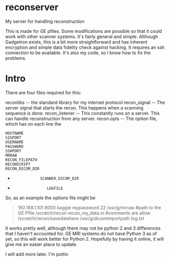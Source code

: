 # reconserver
My server for handling reconstruction

This is made for GE pfiles.  Some modifications are possible so that it could work with other scanner systems.  It's fairly general and simple.  Although Gadgetron exists, this is a bit more straightforward and has inherent encryption and simple data fidelity check against hacking. It requires an ssh connection to be available.  It's also my code, so I know how to fix the problems.


# Intro
There are four files required for this:

reconlibs -- the standard library for my internet protocol
recon_signal -- The server signal that starts the recon.  This happens when a scanning sequence is done.
recon_listener -- This constantly runs on a server.  This can handle reconstruction from any server.
recon.opts -- The option file, which has on each line the

    HOSTNAME
    SIGPORT
    USERNAME
    PASSWORD
    SSHPORT
    MRRAW
    RECON_FILEPATH
    RECONSCRIPT
    RECON_DICOM_DIR
*			      SCANNER_DICOM_DIR
*			         LOGFILE


So, as an example the options file might be

>   192.168.1.101
>      8000
>         kaggie
>	    mypassword
>       22
	          /usr/g/mrraw  #path to the GE Pfile
		     /scratch/recon
		        recon_my_data.m  #comments are allow
			   /scratch/recon/savedatahere
			      /usr/g/dicomimportpath
			         log.txt



It works pretty well, although there may not be python 2 and 3 differences that I haven't accounted for.  GE MRI systems do not have Python 3 as of yet, so this will work better for Python 2.  Hopefully by having it online, it will give me an easier place to update.


I will add more later.  I'm puttin






